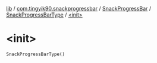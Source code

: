 [lib](../../../index.md) / [com.tingyik90.snackprogressbar](../../index.md) / [SnackProgressBar](../index.md) / [SnackProgressBarType](index.md) / [&lt;init&gt;](./-init-.md)

# &lt;init&gt;

`SnackProgressBarType()`